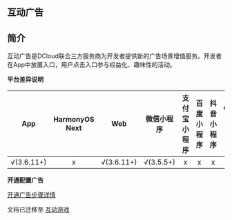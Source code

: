 ## 互动广告

## 简介

互动广告是DCloud联合三方服务商为开发者提供新的广告场景增值服务。开发者在App中放置入口，用户点击入口参与权益化、趣味性的活动。


**平台差异说明**

|App				|HarmonyOS Next				|Web				|微信小程序	|支付宝小程序	|百度小程序	|抖音小程序	|QQ小程序	|快应用	|360小程序|快手小程序	|京东小程序	|元服务|小红书小程序|
|:-:				|:-:				|:-:				|:-:				|:-:					|:-:				|:-:						|:-:			|:-:		|:-:			|:-:				|:-:				|:-:|:-:|
|√(3.6.11+)	|x				|√(3.6.11+)	|√(3.5.5+)	|x						|x					|x							|x				|x			|x				|x					|x					|x|x|

**开通配置广告**

[开通广告步骤详情](https://uniapp.dcloud.net.cn/uni-ad/ad-open.html)


文档已迁移至 [互动游戏](https://uniapp.dcloud.net.cn/uni-ad/interactive.html)
